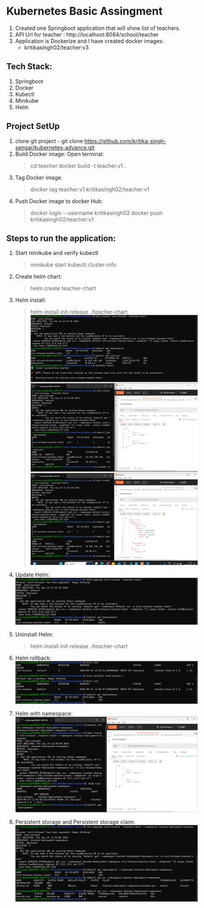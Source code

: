 # Kubernetes Basic Assingment
1. Created one Springboot application that will show list of teachers.
2. API Url for teacher : http://localhost:8084/school/teacher
3. Application is Dockerize and I have created docker images:
   - kritikasingh02/teacher:v3

## Tech Stack:
1. Springboot
2. Docker
3. Kubectl
4. Minikube
5. Helm

## Project SetUp
1. clone git project - git clone https://github.com/kritika-singh-sengar/kubernetes-advance.git
2. Build Docker image:
   Open terminal: 
      > cd teacher
      > docker build -t teacher:v1 .
3. Tag Docker image:
   > docker tag teacher:v1 kritikasingh02/teacher:v1
4. Push Docker image to docker Hub:
   > docker login --username kritikasingh02
   > docker push kritikasingh02/teacher:v1

## Steps to run the application:

1. Start minikube and verify kubectl 
   > minikube start
   > kubectl cluster-info

2. Create helm chart:
   > helm create teacher-chart

3. Helm install:
   > helm install init-release ./teacher-chart
   ![](images/helm-install.png)
   ![](images/helm-app-run.png)
   ![](images/helm-app-run-2.png)

4. Update Helm:
   ![](images/helm-update.png)

5. Uninstall Helm:
   > helm install init-release ./teacher-chart

6. Helm rollback:
   ![](images/helm-rollback.png)
   
8. Helm with namespace:
   ![](images/namespace1.png)

9. Persistent storage and Persistent storage claim:
    ![](images/pvc.png)
   